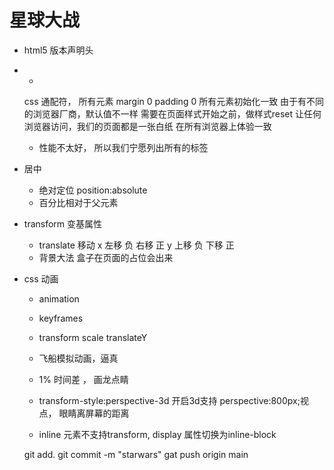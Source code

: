 # 星球大战

- <!DOCTYPE html>
  html5 版本声明头
- *
  css 通配符， 所有元素
  margin 0 padding 0 所有元素初始化一致
  由于有不同的浏览器厂商，默认值不一样
  需要在页面样式开始之前，做样式reset  让任何浏览器访问，我们的页面都是一张白纸
  在所有浏览器上体验一致 

  * 性能不太好， 所以我们宁愿列出所有的标签

- 居中
  - 绝对定位 position:absolute
  - 百分比相对于父元素
- transform 变基属性
  - translate 移动
    x 左移 负 右移 正
    y 上移 负 下移 正
  - 背景大法
    盒子在页面的占位会出来

- css 动画
  - animation
  - keyframes
  - transform scale translateY
  - 飞船模拟动画，逼真
  - 1% 时间差 ， 画龙点睛
  - transform-style:perspective-3d  开启3d支持
    perspective:800px;视点， 眼睛离屏幕的距离

  - inline 元素不支持transform, display 属性切换为inline-block
  
  git add.
  git commit -m "starwars"
  gat push origin main





